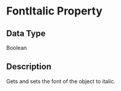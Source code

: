 # FontItalic Property #
## Data Type ##
Boolean
## Description ##
Gets and sets the font of the object to italic.